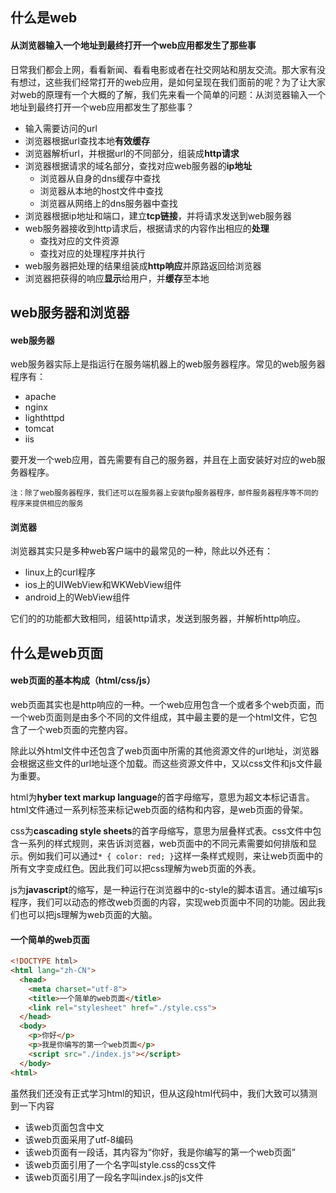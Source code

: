 ## 什么是web

#### 从浏览器输入一个地址到最终打开一个web应用都发生了那些事

日常我们都会上网，看看新闻、看看电影或者在社交网站和朋友交流。那大家有没有想过，这些我们经常打开的web应用，是如何呈现在我们面前的呢？为了让大家对web的原理有一个大概的了解，我们先来看一个简单的问题：从浏览器输入一个地址到最终打开一个web应用都发生了那些事？

* 输入需要访问的url
* 浏览器根据url查找本地**有效缓存**
* 浏览器解析url，并根据url的不同部分，组装成**http请求**
* 浏览器根据请求的域名部分，查找对应web服务器的**ip地址**
  * 浏览器从自身的dns缓存中查找
  * 浏览器从本地的host文件中查找
  * 浏览器从网络上的dns服务器中查找
* 浏览器根据ip地址和端口，建立**tcp链接**，并将请求发送到web服务器
* web服务器接收到http请求后，根据请求的内容作出相应的**处理**
  * 查找对应的文件资源
  * 查找对应的处理程序并执行
* web服务器把处理的结果组装成**http响应**并原路返回给浏览器
* 浏览器把获得的响应**显示**给用户，并**缓存**至本地

## web服务器和浏览器

#### web服务器
web服务器实际上是指运行在服务端机器上的web服务器程序。常见的web服务器程序有：

* apache
* nginx
* lighthttpd
* tomcat
* iis

要开发一个web应用，首先需要有自己的服务器，并且在上面安装好对应的web服务器程序。

<sub>注：除了web服务器程序，我们还可以在服务器上安装ftp服务器程序，邮件服务器程序等不同的程序来提供相应的服务</sub>

#### 浏览器
浏览器其实只是多种web客户端中的最常见的一种，除此以外还有：

* linux上的curl程序
* ios上的UIWebView和WKWebView组件
* android上的WebView组件

它们的的功能都大致相同，组装http请求，发送到服务器，并解析http响应。

## 什么是web页面

#### web页面的基本构成（html/css/js）
web页面其实也是http响应的一种。一个web应用包含一个或者多个web页面，而一个web页面则是由多个不同的文件组成，其中最主要的是一个html文件，它包含了一个web页面的完整内容。

除此以外html文件中还包含了web页面中所需的其他资源文件的url地址，浏览器会根据这些文件的url地址逐个加载。而这些资源文件中，又以css文件和js文件最为重要。

html为**hyber text markup language**的首字母缩写，意思为超文本标记语言。html文件通过一系列标签来标记web页面的结构和内容，是web页面的骨架。

css为**cascading style sheets**的首字母缩写，意思为层叠样式表。css文件中包含一系列的样式规则，来告诉浏览器，web页面中的不同元素需要如何排版和显示。例如我们可以通过`* { color: red; }`这样一条样式规则，来让web页面中的所有文字变成红色。因此我们可以把css理解为web页面的外表。

js为**javascript**的缩写，是一种运行在浏览器中的c-style的脚本语言。通过编写js程序，我们可以动态的修改web页面的内容，实现web页面中不同的功能。因此我们也可以把js理解为web页面的大脑。

#### 一个简单的web页面

```html
<!DOCTYPE html>
<html lang="zh-CN">
  <head>
    <meta charset="utf-8">
    <title>一个简单的web页面</title>
    <link rel="stylesheet" href="./style.css">
  </head>
  <body>
    <p>你好</p>
    <p>我是你编写的第一个web页面</p>
    <script src="./index.js"></script>
  </body>
<html>
```

虽然我们还没有正式学习html的知识，但从这段html代码中，我们大致可以猜测到一下内容

* 该web页面包含中文
* 该web页面采用了utf-8编码
* 该web页面有一段话，其内容为“你好，我是你编写的第一个web页面”
* 该web页面引用了一个名字叫style.css的css文件
* 该web页面引用了一段名字叫index.js的js文件
